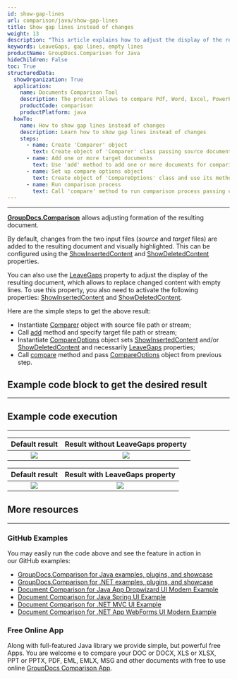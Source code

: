 ```yaml
---
id: show-gap-lines
url: comparison/java/show-gap-lines
title: Show gap lines instead of changes
weight: 13
description: "This article explains how to adjust the display of the resulting document so that the changed content is replaced with empty lines in GroupDocs.Comparison for Java."
keywords: LeaveGaps, gap lines, empty lines
productName: GroupDocs.Comparison for Java
hideChildren: False
toc: True
structuredData:
  showOrganization: True
  application:
    name: Documents Comparison Tool
    description: The product allows to compare Pdf, Word, Excel, PowerPoint, AutoCad, Image, Code and much more file formats. Comparison API also supports accepting or rejecting changes, extracting document information and generating comparison report
    productCode: comparison
    productPlatform: java
  howTo:
    name: How to show gap lines instead of changes
    description: Learn how to show gap lines instead of changes
    steps:
      - name: Create 'Comparer' object
        text: Create object of 'Comparer' class passing source document as a constructor argument
      - name: Add one or more target documents
        text: Use 'add' method to add one or more documents for comparing
      - name: Set up compare options object
        text: Create object of 'CompareOptions' class and use its methods 'setShowInsertedContent(false)', 'setShowDeletedContent(false)' and 'setLeaveGaps(true)' to configure appropriate settings
      - name: Run comparison process
        text: Call 'compare' method to run comparison process passing compare options as a second argument
---
```


---

**[GroupDocs.Comparison](https://products.groupdocs.com/comparison/java)** allows adjusting formation of the resulting document.

By default, changes from the two input files (_source_ and _target_ files) are added to the resulting document and visually highlighted. This can be configured using the [ShowInsertedContent](<https://reference.groupdocs.com/comparison/java/com.groupdocs.comparison.options/CompareOptions#setShowInsertedContent(boolean)>) and [ShowDeletedContent](<https://reference.groupdocs.com/comparison/java/com.groupdocs.comparison.options/CompareOptions#setShowDeletedContent(boolean)>) properties.

You can also use the [LeaveGaps](<https://reference.groupdocs.com/comparison/java/com.groupdocs.comparison.options/CompareOptions#setLeaveGaps(boolean)>) property to adjust the display of the resulting document, which allows to replace changed content with empty lines. To use this property, you also need to activate the following properties: [ShowInsertedContent](<https://reference.groupdocs.com/comparison/java/com.groupdocs.comparison.options/CompareOptions#setShowInsertedContent(boolean)>) and [ShowDeletedContent](<https://reference.groupdocs.com/comparison/java/com.groupdocs.comparison.options/CompareOptions#setShowDeletedContent(boolean)>).

Here are the simple steps to get the above result:

- Instantiate [Comparer](https://reference.groupdocs.com/comparison/java/com.groupdocs.comparison/Comparer) object with source file path or stream;
- Call [add](<https://reference.groupdocs.com/comparison/java/com.groupdocs.comparison/Comparer#add(java.lang.String)>) method and specify target file path or stream;
- Instantiate [CompareOptions](https://reference.groupdocs.com/comparison/java/com.groupdocs.comparison.options/CompareOptions) object sets [ShowInsertedContent](<https://reference.groupdocs.com/comparison/java/com.groupdocs.comparison.options/CompareOptions#setShowInsertedContent(boolean)>) and/or [ShowDeletedContent](https://reference.groupdocs.com/comparison/net/groupdocs.comparison.options/compareoptions/properties/showdeletedcontent) and necessarily [LeaveGaps](https://reference.groupdocs.com/error/404?path=comparison/net/groupdocs.comparison.options/compareoptions/properties/leavegaps) properties;
- Call [compare](<https://reference.groupdocs.com/comparison/java/com.groupdocs.comparison/Comparer#compare()>) method and pass [CompareOptions](https://reference.groupdocs.com/comparison/java/com.groupdocs.comparison.options/CompareOptions) object from previous step.

## Example code block to get the desired result

---

<script src="https://gist.github.com/groupdocs-comparison-gists/b59e5ff289223ac376574b284165125d.js"></script>

## Example code execution

---

|                         Default result                         |                 Result without LeaveGaps property                 |
| :------------------------------------------------------------: | :---------------------------------------------------------------: |
| ![](/comparison/java/images/show-gap-lines-default-result.png) | ![](/comparison/java/images/show-gap-lines-without-leavegaps.png) |

|                         Default result                         |                 Result with LeaveGaps property                 |
| :------------------------------------------------------------: | :------------------------------------------------------------: |
| ![](/comparison/java/images/show-gap-lines-default-result.png) | ![](/comparison/java/images/show-gap-lines-with-leavegaps.png) |

## More resources

---

### GitHub Examples

You may easily run the code above and see the feature in action in our GitHub examples:

- [GroupDocs.Comparison for Java examples, plugins, and showcase](https://github.com/groupdocs-comparison/GroupDocs.Comparison-for-Java)
- [GroupDocs.Comparison for .NET examples, plugins, and showcase](https://github.com/groupdocs-comparison/GroupDocs.Comparison-for-.NET)
- [Document Comparison for Java App Dropwizard UI Modern Example](https://github.com/groupdocs-comparison/GroupDocs.Comparison-for-Java-Dropwizard)
- [Document Comparison for Java Spring UI Example](https://github.com/groupdocs-comparison/GroupDocs.Comparison-for-Java-Spring)
- [Document Comparison for .NET MVC UI Example](https://github.com/groupdocs-comparison/GroupDocs.Comparison-for-.NET-MVC)
- [Document Comparison for .NET App WebForms UI Modern Example](https://github.com/groupdocs-comparison/GroupDocs.Comparison-for-.NET-WebForms)

### Free Online App

Along with full-featured Java library we provide simple, but powerful free Apps.
You are welcome e to compare your DOC or DOCX, XLS or XLSX, PPT or PPTX, PDF, EML, EMLX, MSG and other documents with free to use online [GroupDocs Comparison App](https://products.groupdocs.app/comparison).
